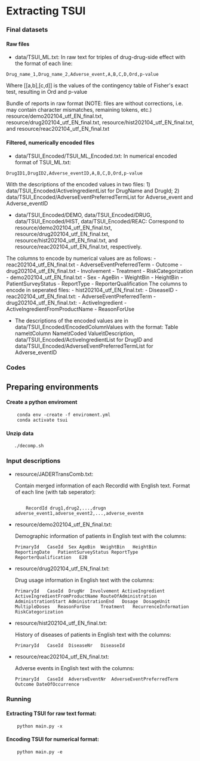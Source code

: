# Extracting TSUI

### Final datasets
#### Raw files
- data/TSUI_ML.txt: In raw text for triples of drug-drug-side effect with the format of each line:
```
Drug_name_1,Drug_name_2,Adverse_event,A,B,C,D,Ord,p-value

```
    
   Where [[a,b],[c,d]] is the values of the contingency table of Fisher's exact test, resulting in Ord and p-value

  
Bundle of reports in raw format (NOTE: files are without corrections, i.e. may contain character mismatches, remaining tokens, etc.)
resource/demo202104_utf_EN_final.txt, resource/drug202104_utf_EN_final.txt, resource/hist202104_utf_EN_final.txt, and
resource/reac202104_utf_EN_final.txt

#### Filtered, numerically encoded files
- data/TSUI_Encoded/TSUI_ML_Encoded.txt: In numerical encoded format of TSUI_ML.txt:
```
DrugID1,DrugID2,Adverse_eventID,A,B,C,D,Ord,p-value

```
With the descriptions of the encoded values in two files: 1) data/TSUI_Encoded/ActiveIngredientList for DrugName and DrugId; 2) data/TSUI_Encoded/AdverseEventPreferredTermList for Adverse_event and Adverse_eventID

- data/TSUI_Encoded/DEMO, data/TSUI_Encoded/DRUG, data/TSUI_Encoded/HIST, data/TSUI_Encoded/REAC:
Correspond to resource/demo202104_utf_EN_final.txt, resource/drug202104_utf_EN_final.txt, resource/hist202104_utf_EN_final.txt, and
resource/reac202104_utf_EN_final.txt, respectively.

The columns to encode by numerical values are as follows:
    - reac202104_utf_EN_final.txt
        - AdverseEventPreferredTerm
        - Outcome
    - drug202104_utf_EN_final.txt
        - Involvement
        - Treatment
        - RiskCategorization
    - demo202104_utf_EN_final.txt
        - Sex
        - AgeBin
        - WeightBin
        - HeightBin
        - PatientSurveyStatus
        - ReportType
        - ReporterQualification
    The columns to encode in seperated files:
    - hist202104_utf_EN_final.txt:
        - DiseaseID 
    - reac202104_utf_EN_final.txt:
        - AdverseEventPreferredTerm
    - drug202104_utf_EN_final.txt:
        - ActiveIngredient
        - ActiveIngredientFromProductName 
        - ReasonForUse

- The descriptions of the encoded values are in data/TSUI_Encoded/EncodedColumnValues with the format:
Table name\tColumn Name\tCoded Value\tDescription,
data/TSUI_Encoded/ActiveIngredientList for DrugID and data/TSUI_Encoded/AdverseEventPreferredTermList for Adverse_eventID

### Codes
## Preparing environments
#### Create a python enviroment
```shell
    conda env -create -f enviroment.yml
    conda activate tsui
```
#### Unzip data
```shell
   ./decomp.sh
```
### Input descriptions
- resource/JADERTransComb.txt:

  Contain merged information of each RecordId with English text.
  Format of each line (with tab seperator):
    ```

        RecordId drug1,drug2,...,drugn adverse_event1,adverse_event2,...,adverse_eventm
    
    ```
- resource/demo202104_utf_EN_final.txt:

  Demographic information of patients in English text with the columns:
    ```
    PrimaryId	CaseId	Sex	AgeBin	WeightBin	HeightBin	ReportingDate	PatientSurveyStatus	ReportType	ReporterQualification	E2B
    ```
- resource/drug202104_utf_EN_final.txt:

  Drug usage information in English text with the columns:

    ```
    PrimaryId	CaseId	DrugNr	Involvement	ActiveIngredient	ActiveIngredientFromProductName	RouteOfAdministration	AdministrationStart	AdministrationEnd	Dosage	DosageUnit	MultipleDoses	ReasonForUse	Treatment	RecurrenceInformation	RiskCategorization
    ```
- resource/hist202104_utf_EN_final.txt:

  History of diseases of patients in English text with the columns:
    ```
    PrimaryId	CaseId	DiseaseNr	DiseaseId
    ```
- resource/reac202104_utf_EN_final.txt:

  Adverse events in English text with the columns:
    ```
    PrimaryId   CaseId  AdverseEventNr	AdverseEventPreferredTerm	Outcome DateOfOccurrence
    ```

### Running
#### Extracting TSUI for raw text format:
```shell
    python main.py -x
```

#### Encoding TSUI for numerical format:

```shell
    python main.py -e
```
